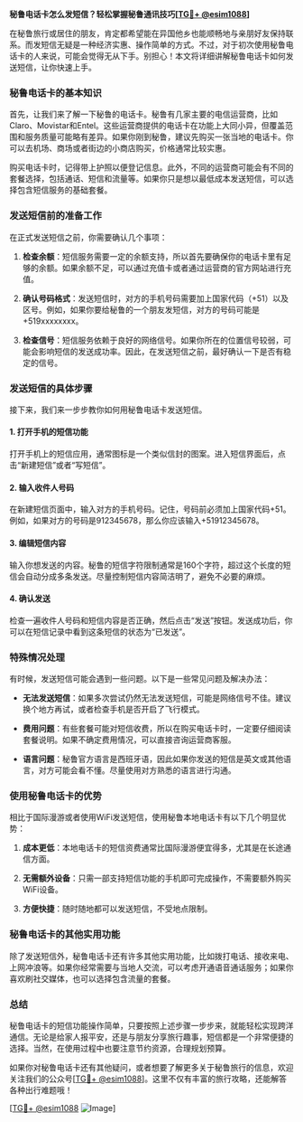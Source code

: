 **秘鲁电话卡怎么发短信？轻松掌握秘鲁通讯技巧[[TG💪+ @esim1088](https://t.me/s/esim1088)]**

在秘鲁旅行或居住的朋友，肯定都希望能在异国他乡也能顺畅地与亲朋好友保持联系。而发短信无疑是一种经济实惠、操作简单的方式。不过，对于初次使用秘鲁电话卡的人来说，可能会觉得无从下手。别担心！本文将详细讲解秘鲁电话卡如何发送短信，让你快速上手。

### 秘鲁电话卡的基本知识

首先，让我们来了解一下秘鲁的电话卡。秘鲁有几家主要的电信运营商，比如Claro、Movistar和Entel。这些运营商提供的电话卡在功能上大同小异，但覆盖范围和服务质量可能略有差异。如果你刚到秘鲁，建议先购买一张当地的电话卡。你可以去机场、商场或者街边的小商店购买，价格通常比较实惠。

购买电话卡时，记得带上护照以便登记信息。此外，不同的运营商可能会有不同的套餐选择，包括通话、短信和流量等。如果你只是想以最低成本发送短信，可以选择包含短信服务的基础套餐。

### 发送短信前的准备工作

在正式发送短信之前，你需要确认几个事项：

1. **检查余额**：短信服务需要一定的余额支持，所以首先要确保你的电话卡里有足够的余额。如果余额不足，可以通过充值卡或者通过运营商的官方网站进行充值。
   
2. **确认号码格式**：发送短信时，对方的手机号码需要加上国家代码（+51）以及区号。例如，如果你要给秘鲁的一个朋友发短信，对方的号码可能是+519xxxxxxxx。

3. **检查信号**：短信服务依赖于良好的网络信号。如果你所在的位置信号较弱，可能会影响短信的发送成功率。因此，在发送短信之前，最好确认一下是否有稳定的信号。

### 发送短信的具体步骤

接下来，我们来一步步教你如何用秘鲁电话卡发送短信。

#### 1. 打开手机的短信功能

打开手机上的短信应用，通常图标是一个类似信封的图案。进入短信界面后，点击“新建短信”或者“写短信”。

#### 2. 输入收件人号码

在新建短信页面中，输入对方的手机号码。记住，号码前必须加上国家代码+51。例如，如果对方的号码是912345678，那么你应该输入+51912345678。

#### 3. 编辑短信内容

输入你想发送的内容。秘鲁的短信字符限制通常是160个字符，超过这个长度的短信会自动分成多条发送。尽量控制短信内容简洁明了，避免不必要的麻烦。

#### 4. 确认发送

检查一遍收件人号码和短信内容是否正确，然后点击“发送”按钮。发送成功后，你可以在短信记录中看到这条短信的状态为“已发送”。

### 特殊情况处理

有时候，发送短信可能会遇到一些问题。以下是一些常见问题及解决办法：

- **无法发送短信**：如果多次尝试仍然无法发送短信，可能是网络信号不佳。建议换个地方再试，或者检查手机是否开启了飞行模式。
  
- **费用问题**：有些套餐可能对短信收费，所以在购买电话卡时，一定要仔细阅读套餐说明。如果不确定费用情况，可以直接咨询运营商客服。

- **语言问题**：秘鲁官方语言是西班牙语，因此如果你发送的短信是英文或其他语言，对方可能会看不懂。尽量使用对方熟悉的语言进行沟通。

### 使用秘鲁电话卡的优势

相比于国际漫游或者使用WiFi发送短信，使用秘鲁本地电话卡有以下几个明显优势：

1. **成本更低**：本地电话卡的短信资费通常比国际漫游便宜得多，尤其是在长途通信方面。
   
2. **无需额外设备**：只需一部支持短信功能的手机即可完成操作，不需要额外购买WiFi设备。

3. **方便快捷**：随时随地都可以发送短信，不受地点限制。

### 秘鲁电话卡的其他实用功能

除了发送短信外，秘鲁电话卡还有许多其他实用功能，比如拨打电话、接收来电、上网冲浪等。如果你经常需要与当地人交流，可以考虑开通语音通话服务；如果你喜欢刷社交媒体，也可以选择包含流量的套餐。

### 总结

秘鲁电话卡的短信功能操作简单，只要按照上述步骤一步步来，就能轻松实现跨洋通信。无论是给家人报平安，还是与朋友分享旅行趣事，短信都是一个非常便捷的选择。当然，在使用过程中也要注意节约资源，合理规划预算。

如果你对秘鲁电话卡还有其他疑问，或者想要了解更多关于秘鲁旅行的信息，欢迎关注我们的公众号[[TG💪+ @esim1088](https://t.me/s/esim1088)]。这里不仅有丰富的旅行攻略，还能解答各种出行难题哦！

[[TG💪+ @esim1088](https://t.me/s/esim1088) ![Image](https://i.postimg.cc/4NQfJmqS/Snipaste-2025-05-13-00-14-12.png)]